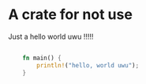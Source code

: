 A crate for not use
=============
Just a hello world uwu !!!!!

```rust

    fn main() {
        println!("hello, world uwu");
    }

```
